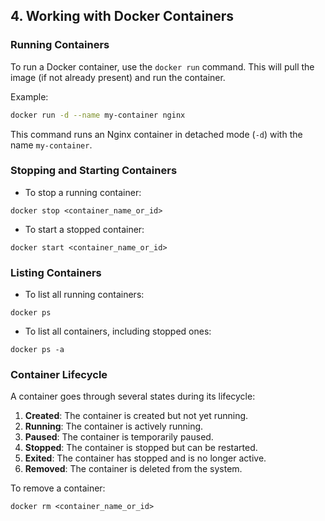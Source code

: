 ## 4. Working with Docker Containers

### Running Containers
To run a Docker container, use the `docker run` command. This will pull the image (if not already present) and run the container.

Example:
```bash
docker run -d --name my-container nginx
```

This command runs an Nginx container in detached mode (`-d`) with the name `my-container`.

### Stopping and Starting Containers
- To stop a running container:
```
docker stop <container_name_or_id>
```

- To start a stopped container:
```
docker start <container_name_or_id>
```

### Listing Containers
- To list all running containers:
```
docker ps
```

- To list all containers, including stopped ones:
```
docker ps -a
```

### Container Lifecycle
A container goes through several states during its lifecycle:
1. **Created**: The container is created but not yet running.
2. **Running**: The container is actively running.
3. **Paused**: The container is temporarily paused.
4. **Stopped**: The container is stopped but can be restarted.
5. **Exited**: The container has stopped and is no longer active.
6. **Removed**: The container is deleted from the system.

To remove a container:
```
docker rm <container_name_or_id>
```
